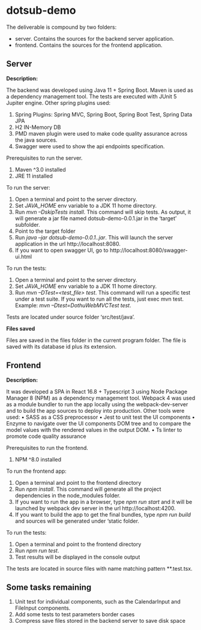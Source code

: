 # dotsub-demo
The deliverable is compound by two folders: 
* server. Contains the sources for the backend server application.
* frontend. Contains the sources for the frontend application.

## Server

**Description:**

The backend was developed using Java 11 + Spring Boot. Maven is used as a dependency management tool. The tests are executed with JUnit 5 Jupiter engine. Other spring plugins used:
1. Spring Plugins: Spring MVC, Spring Boot, Spring Boot Test, Spring Data JPA
2. H2 IN-Memory DB
3. PMD maven plugin were used to make code quality assurance across the java sources.
4. Swagger were used to show the api endpoints specification.

Prerequisites to run the server.
1.	Maven ^3.0 installed
2.	JRE 11 installed 

To run the server:
1.	Open a terminal and point to the server directory.
2.	Set *JAVA_HOME* env variable to a JDK 11 home directory.
3.	Run *mvn –DskipTests install*. This command will skip tests. As output, it will generate a jar file named dotsub-demo-0.0.1.jar in the ‘target’ subfolder.
4.	Point to the target folder
5.	Run *java –jar dotsub-demo-0.0.1..jar*. This will launch the server application in the url http://localhost:8080.
6.	If you want to open swagger UI, go to http://localhost:8080/swagger-ui.html

To run the tests:
1.	Open a terminal and point to the server directory.
2.	Set *JAVA_HOME* env variable to a JDK 11 home directory.
3.	Run *mvn –DTest=<test_file>  test*. This command will run a specific test under a test suite. If you want to run all the tests, just exec mvn test. Example: *mvn –Dtest=DothuWebMVCTest test*.

Tests are located under source folder ‘src/test/java’.

**Files saved**

Files are saved in the files folder in the current program folder. The file is saved with its database id plus its extension.


## Frontend

**Description:**

It was developed a SPA in React 16.8 + Typescript 3 using Node Package Manager 8 (NPM) as a dependency management tool. Webpack 4 was used as a module bundler to run the app locally using the webpack-dev-server and to build the app sources to deploy into production. Other tools were used:
•	SASS as a CSS preprocessor
•	Jest to unit test the UI components
•	Enzyme to navigate over the UI components DOM tree and to compare the model values with the rendered values in the output DOM.
•	Ts linter to promote code quality assurance

 Prerequisites to run the frontend.
1.	NPM ^8.0 installed

To run the frontend app:
1.	Open a terminal and point to the frontend directory
2.	Run *npm install*. This command will generate all the project dependencies in the node_modules folder.
3.	If you want to run the app in a browser, type *npm run start* and it will be launched by webpack dev server in the url http://localhost:4200.
4.	If you want to build the app to get the final bundles, type *npm run build* and sources will be generated under ‘static folder.

To run the tests:
1.	Open a terminal and point to the frontend directory
2.	Run *npm run test*. 
3.	Test results will be displayed in the console output

The tests are located in source files with name matching pattern **.test.tsx.


## Some tasks remaining
1.	Unit test for individual components, such as the CalendarInput and FileInput components. 
2.	Add some tests to test parameters border cases
3.	Compress save files stored in the backend server to save disk space
